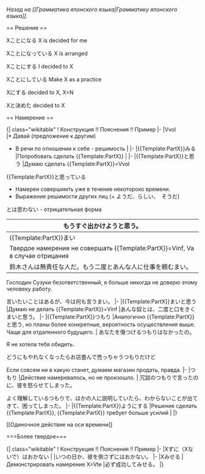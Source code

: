 <i>Назад на [[Грамматика японского языка|Грамматику японского языка]].</i>

== Решение ==

Xことになる  X is decided for me

Xことになっている X is arranged

Xことにする	I decided to X

Xことにしている	Make X as a practice

Xにする	decided to X, X=N

Xと決めた	decided to X

== Намерение ==

{| class="wikitable"
! Конструкция  !! Пояснения !! Пример
|-
|Vvol	
|* Давай (предложение к другим)
* В речи по отношении к себе - решимость
|
|-
|{{Template:PartX}}みる
|Попробовать сделать {{Template:PartX}}
|
|-
|{{Template:PartX}}と思う
|Думаю сделать {{Template:PartX}}=Vvol

{{Template:PartX}}と思っている 
* Намерен совершимть уже в течение некотороко времени.
* Выражение решимости других лиц (+ ようだ、らしい、　そうだ)

とは思わない - отрицательная форма

|もうすぐ出かけようと思う。
|-
|{{Template:PartX}}まい
|Твердое намерение не совершать {{Template:PartX}}=Vinf, Va в случае отрицания
|鈴木さんは無責任な人だ。もう二度とあんな人に仕事を頼むまい。

Господин Сузуки безответственный, я больше никогда не доверю этому человеку работу.

言いたいことはあるが、今は何も言うまい。
|-
|{{Template:PartX}}まいと思う
|Думаю не делать {{Template:PartX}}=Vinf
|あんな奴とは、二度と口をきくまいと思う。
|-
|{{Template:PartX}}つもり
|Аналогично {{Template:PartX}}と思う, но планы более конкретные, вероятность осуществления выше. 
Чаще для отдаленного будущего.
|
あなたを傷つけるつもりはなかったの。

Я не хотела тебя обидеть.

どうにもやれなくなったらお店畳んで売っちゃうつもりだけど

Если совсем ни в какую станет, думаем магазин продать, правда.
|-
|つもり
|Действие намеревалось, но не произошло.
|
冗談のつもりで言ったのに、彼を怒らせてしまった。

よく理解しているつもりで、ほかの人に説明していたら、わからないことが出てきて、困ってしまった。
|-
|{{Template:PartX}}ようにする
|Решение сделать {{Template:PartX}}, {{Template:PartX}} требует больше усилий
|
|}

[[Одиночное действие на оси времени]]

===Более твердое===

{| class="wikitable"
! Конструкция  !! Пояснения !! Пример
|-
|Xずに（Xないで）はおかない
|
|いつの日か、彼を倒さずにはおかない。
|-
|Xみせる
|Демонстрировать намерение X=Vte
|必ず成功してみせる。
|}
